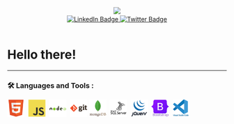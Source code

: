 <div id="header" align="center">
	<img src="https://media.giphy.com/media/jdPMeyv9rn0hZHh8n9/giphy.gif" width="100">
</div>
<div id="badges" align="center">
	<a href="https://www.linkedin.com/in/ismelendez/" target="_blank">
		<img src="https://img.shields.io/badge/LinkedIn-blue?logo=linkedin&logoColor=white&style=for-the-badge" alt="LinkedIn Badge">
	</a>
	<a href="https://twitter.com/izzyDevNJ" target="_blank">
		<img src="https://img.shields.io/badge/Twitter-blue?logo=twitter&logoColor=white&style=for-the-badge" alt="Twitter Badge">
	</a>
</div>
<div id="counter" align="center">
	<img src="https://komarev.com/ghpvc/?username=imelendez72&style=flat-square&color=blue" alt=""/>
</div>
<h1>
	Hello there! <img src="https://media.giphy.com/media/hvRJCLFzcasrR4ia7z/giphy.gif" width="30px" alt="">
</h1>

---
### :hammer_and_wrench: Languages and Tools :
<div>
  <img src="https://github.com/devicons/devicon/blob/master/icons/html5/html5-original.svg" title="HTML5" alt="HTML" width="40" height="40"/>&nbsp;
  <img src="https://github.com/devicons/devicon/blob/master/icons/javascript/javascript-original.svg" title="JavaScript" alt="JavaScript" width="40" height="40"/>&nbsp;
  <img src="https://github.com/devicons/devicon/blob/master/icons/nodejs/nodejs-original-wordmark.svg" title="NodeJS" alt="NodeJS" width="40" height="40"/>&nbsp;
  <img src="https://github.com/devicons/devicon/blob/master/icons/git/git-original-wordmark.svg" title="Git" alt="Git" width="40" height="40"/>
  <img src="https://github.com/devicons/devicon/blob/master/icons/mongodb/mongodb-original-wordmark.svg" title="MongoDB" alt="MongoDB" width="40" height="40" />&nbsp;
  <img src="https://github.com/devicons/devicon/blob/master/icons/microsoftsqlserver/microsoftsqlserver-plain-wordmark.svg" title="MSSQL" alt="MSSQL" width="40" height="40" />&nbsp;
  <img src="https://github.com/devicons/devicon/blob/master/icons/jquery/jquery-original-wordmark.svg" title="jQuery" alt="jQuery" width="40" height="40" />&nbsp;
  <img src="https://github.com/devicons/devicon/blob/master/icons/bootstrap/bootstrap-original-wordmark.svg" title="Bootstrap" alt="Bootstrap" width="40" height="40" />&nbsp;
  <img src="https://github.com/devicons/devicon/blob/master/icons/vscode/vscode-original-wordmark.svg" title="VSCode" alt="VSCode" width="40" height="40" />&nbsp;
</div>
